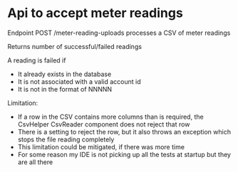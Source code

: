# Api to accept meter readings

Endpoint POST /meter-reading-uploads processes a CSV of meter readings

Returns number of successful/failed readings

A reading is failed if

* It already exists in the database
* It is not associated with a valid account id
* It is not in the format of NNNNN

Limitation:

* If a row in the CSV contains more columns than is required, the CsvHelper CsvReader component does not reject that row
* There is a setting to reject the row, but it also throws an exception which stops the file reading completely
* This limitation could be mitigated, if there was more time
* For some reason my IDE is not picking up all the tests at startup but they are all there